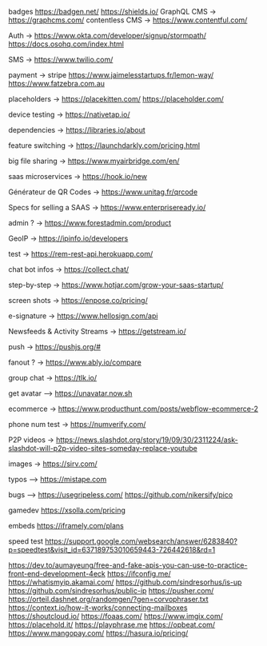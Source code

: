 
badges             https://badgen.net/
                   https://shields.io/
GraphQL CMS        -> https://graphcms.com/
contentless CMS    -> https://www.contentful.com/

Auth               -> https://www.okta.com/developer/signup/stormpath/
                      https://docs.osohq.com/index.html

SMS                -> https://www.twilio.com/

payment            -> stripe
                      https://www.jaimelesstartups.fr/lemon-way/
                      https://www.fatzebra.com.au

placeholders       -> https://placekitten.com/
                      https://placeholder.com/

device testing     -> https://nativetap.io/

dependencies       -> https://libraries.io/about

feature switching  -> https://launchdarkly.com/pricing.html

big file sharing   -> https://www.myairbridge.com/en/

saas microservices -> https://hook.io/new

Générateur de QR Codes -> https://www.unitag.fr/qrcode

Specs for selling a SAAS -> https://www.enterpriseready.io/

admin ?            -> https://www.forestadmin.com/product

GeoIP              -> https://ipinfo.io/developers

test               -> https://rem-rest-api.herokuapp.com/

chat bot infos     -> https://collect.chat/

step-by-step       -> https://www.hotjar.com/grow-your-saas-startup/

screen shots       -> https://enpose.co/pricing/

e-signature        -> https://www.hellosign.com/api

Newsfeeds & Activity Streams  -> https://getstream.io/

push -> https://pushjs.org/#

fanout ? -> https://www.ably.io/compare

group chat         -> https://tlk.io/ 

get avatar         --> https://unavatar.now.sh

ecommerce           -> https://www.producthunt.com/posts/webflow-ecommerce-2

phone num test      -> https://numverify.com/

P2P videos     -> https://news.slashdot.org/story/19/09/30/2311224/ask-slashdot-will-p2p-video-sites-someday-replace-youtube

images          -> https://sirv.com/

typos           --> https://mistape.com

bugs            --> https://usegripeless.com/  https://github.com/nikersify/pico

gamedev         https://xsolla.com/pricing

embeds          https://iframely.com/plans


speed test https://support.google.com/websearch/answer/6283840?p=speedtest&visit_id=637189753010659443-726442618&rd=1

https://dev.to/aumayeung/free-and-fake-apis-you-can-use-to-practice-front-end-development-4eck
https://ifconfig.me/
https://whatismyip.akamai.com/
https://github.com/sindresorhus/is-up
https://github.com/sindresorhus/public-ip
https://pusher.com/
https://orteil.dashnet.org/randomgen/?gen=corvophraser.txt
https://context.io/how-it-works/connecting-mailboxes
https://shoutcloud.io/
https://foaas.com/
https://www.imgix.com/
https://placehold.it/
https://playphrase.me
https://opbeat.com/
https://www.mangopay.com/
https://hasura.io/pricing/
